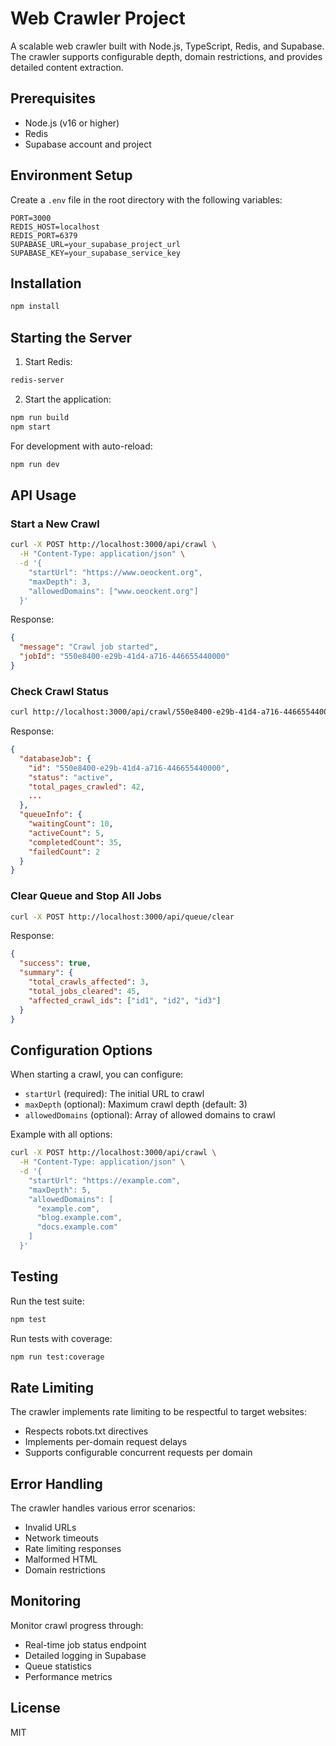 # Web Crawler Project

A scalable web crawler built with Node.js, TypeScript, Redis, and Supabase. The crawler supports configurable depth, domain restrictions, and provides detailed content extraction.

## Prerequisites

- Node.js (v16 or higher)
- Redis
- Supabase account and project

## Environment Setup

Create a `.env` file in the root directory with the following variables:

```env
PORT=3000
REDIS_HOST=localhost
REDIS_PORT=6379
SUPABASE_URL=your_supabase_project_url
SUPABASE_KEY=your_supabase_service_key
```

## Installation

```bash
npm install
```

## Starting the Server

1. Start Redis:

```bash
redis-server
```

2. Start the application:

```bash
npm run build
npm start
```

For development with auto-reload:

```bash
npm run dev
```

## API Usage

### Start a New Crawl

```bash
curl -X POST http://localhost:3000/api/crawl \
  -H "Content-Type: application/json" \
  -d '{
    "startUrl": "https://www.oeockent.org",
    "maxDepth": 3,
    "allowedDomains": ["www.oeockent.org"]
  }'
```

Response:

```json
{
  "message": "Crawl job started",
  "jobId": "550e8400-e29b-41d4-a716-446655440000"
}
```

### Check Crawl Status

```bash
curl http://localhost:3000/api/crawl/550e8400-e29b-41d4-a716-446655440000
```

Response:

```json
{
  "databaseJob": {
    "id": "550e8400-e29b-41d4-a716-446655440000",
    "status": "active",
    "total_pages_crawled": 42,
    ...
  },
  "queueInfo": {
    "waitingCount": 10,
    "activeCount": 5,
    "completedCount": 35,
    "failedCount": 2
  }
}
```

### Clear Queue and Stop All Jobs

```bash
curl -X POST http://localhost:3000/api/queue/clear
```

Response:

```json
{
  "success": true,
  "summary": {
    "total_crawls_affected": 3,
    "total_jobs_cleared": 45,
    "affected_crawl_ids": ["id1", "id2", "id3"]
  }
}
```

## Configuration Options

When starting a crawl, you can configure:

- `startUrl` (required): The initial URL to crawl
- `maxDepth` (optional): Maximum crawl depth (default: 3)
- `allowedDomains` (optional): Array of allowed domains to crawl

Example with all options:

```bash
curl -X POST http://localhost:3000/api/crawl \
  -H "Content-Type: application/json" \
  -d '{
    "startUrl": "https://example.com",
    "maxDepth": 5,
    "allowedDomains": [
      "example.com",
      "blog.example.com",
      "docs.example.com"
    ]
  }'
```

## Testing

Run the test suite:

```bash
npm test
```

Run tests with coverage:

```bash
npm run test:coverage
```

## Rate Limiting

The crawler implements rate limiting to be respectful to target websites:

- Respects robots.txt directives
- Implements per-domain request delays
- Supports configurable concurrent requests per domain

## Error Handling

The crawler handles various error scenarios:

- Invalid URLs
- Network timeouts
- Rate limiting responses
- Malformed HTML
- Domain restrictions

## Monitoring

Monitor crawl progress through:

- Real-time job status endpoint
- Detailed logging in Supabase
- Queue statistics
- Performance metrics

## License

MIT
